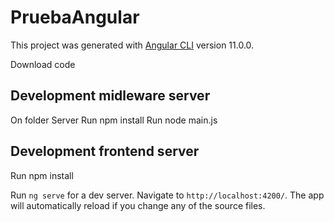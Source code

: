 
# PruebaAngular

This project was generated with [Angular CLI](https://github.com/angular/angular-cli) version 11.0.0.


Download  code

## Development midleware server

On folder Server 
Run npm install
Run node main.js

## Development frontend server
Run npm install

Run `ng serve` for a dev server. Navigate to `http://localhost:4200/`. The app will automatically reload if you change any of the source files.



  
